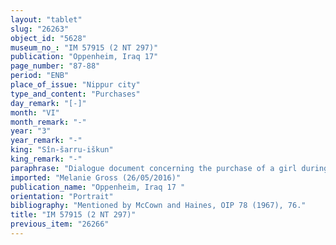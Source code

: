 ```yaml
---
layout: "tablet"
slug: "26263"
object_id: "5628"
museum_no_: "IM 57915 (2 NT 297)"
publication: "Oppenheim, Iraq 17"
page_number: "87-88"
period: "ENB"
place_of_issue: "Nippur city"
type_and_content: "Purchases"
day_remark: "[-]"
month: "VI"
month_remark: "-"
year: "3"
year_remark: "-"
king: "Sîn-šarru-iškun"
king_remark: "-"
paraphrase: "Dialogue document concerning the purchase of a girl during the siege of Nippur in S&icirc;n-&scaron;umu-lē&scaron;ir 3rd year (when 0,0.1 kor (6 l) of barley costs 1 shekel of silver and people were forced to sell their children): <strong><sup>f</sup>B</strong> approaches <strong>A</strong> and asks to lead away (<em>abāku</em>) and keep alive (<em>bulluṭu</em>) her daughter <strong><sup>f</sup>C</strong> for the exact price (<em>&scaron;īm</em> <em>hariṣ</em>) of 6 shekels of silver. <strong>A</strong> accepts <strong><sup>f</sup>B</strong>&rsquo;s offer and hands over the money. In case of transgressors (<em>sēh&ucirc;</em>) or claimants (<em>pāqirānu</em>) of <strong><sup>f</sup>C</strong>, <strong><sup>f</sup>B</strong> has to either replace <strong><sup>f</sup>C</strong> or hand over the revenue for <strong><sup>f</sup>C</strong>. Witnesses and the scribe.<br /> <br /> <strong>A</strong> = Ninurta-uballiṭ/Bēl-usāti; <strong><sup>f</sup>B</strong> = Gugalla; <strong><sup>f</sup>C</strong> = Riˀindu<br /> <br /> &nbsp;"
imported: "Melanie Gross (26/05/2016)"
publication_name: "Oppenheim, Iraq 17 "
orientation: "Portrait"
bibliography: "Mentioned by McCown and Haines, OIP 78 (1967), 76."
title: "IM 57915 (2 NT 297)"
previous_item: "26266"
---
```

